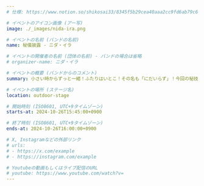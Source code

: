 ```yaml
---
# 仕様: https://www.notion.so/shikosai33/8345f5b29cea40aaa2cc9fd6ab79c6a6?pvs=4#9ae1134163bc41fca64fb5161acf4e19

# イベントのアイコン画像 (アー写)
image: ./_images/nida-ira.png

# イベントの名前 (バンドの名前)
name: 秘儀披露 - ニダ・イラ

# イベントの開催者の名前 (団体の名前) - バンドの場合は省略
# organizer-name: ニダ・イラ

# イベントの概要 (バンドからのコメント)
summary: 小さい時からずっと一緒！ふたりはいとこ！その名も「にだいらず」！今回の秘技披露では海にまつわるディズニー曲を2曲発表します！どの曲かは発表までのお楽しみ！

# イベントの場所 (ステージ名)
location: outdoor-stage

# 開始時刻 (ISO8601, UTC+9タイムゾーン)
starts-at: 2024-10-26T15:45:00+0900

# 終了時刻 (ISO8601, UTC+9タイムゾーン)
ends-at: 2024-10-26T16:00:00+0900

# X, Instagramなどの外部リンク
# urls:
# - https://x.com/example
# - https://instagram.com/example

# Youtubeの動画もしくはライブ配信のURL
# youtube: https://www.youtube.com/watch?v=
---
```

